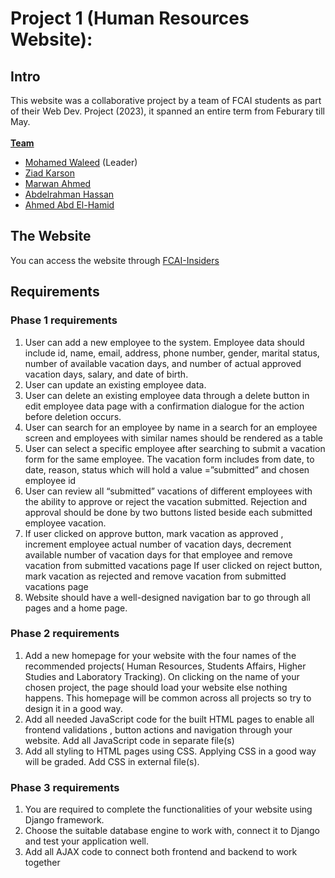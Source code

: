 <h1>Project 1 (Human Resources Website):</h1>

<h2>Intro</h2>
This website was a collaborative project by a team of FCAI students as part of their Web Dev. Project (2023), it spanned an entire term from Feburary till May. </br></br>
<b><u>Team</u></b>
<ul>
  <li>
    <a href = "https://www.linkedin.com/in/mohamed-elashmawy-103b5223b/">Mohamed Waleed</a> (Leader)
  </li>
  <li>
    <a href = "https://www.linkedin.com/in/zkarsoun/">Ziad Karson</a>
  </li>
  <li>
    <a href = "https://github.com/marwan-ahmedd">Marwan Ahmed</a>
  </li>
  <li>
     <a href = "https://github.com/abdulrahman1238">Abdelrahman Hassan</a>
  </li>
  <li>
     <a href = "https://github.com/AhmedAbdelhamid19">Ahmed Abd El-Hamid</a>
  </li>
</ul>

<h2>The Website</h1>
You can access the website through <a href = "https://dark2343.pythonanywhere.com"> FCAI-Insiders </a> 

<h2>Requirements</h2>
<h3>Phase 1 requirements</h3>
<ol>
<li> 
  User can add a new employee to the system. Employee data should include id,
name, email, address, phone number, gender, marital status, number of available
vacation days, and number of actual approved vacation days, salary, and date of
birth.
</li>
  <li> 
User can update an existing employee data.
  </li>
  <li> 
User can delete an existing employee data through a delete button in edit
employee data page with a confirmation dialogue for the action before deletion
occurs.
</li>
  <li> 
User can search for an employee by name in a search for an employee screen
and employees with similar names should be rendered as a table
</li>
  <li> 
User can select a specific employee after searching to submit a vacation form for
the same employee. The vacation form includes from date, to date, reason,
status which will hold a value =”submitted” and chosen employee id
</li>
  <li> 
User can review all “submitted” vacations of different employees with the ability to
approve or reject the vacation submitted. Rejection and approval should be done
by two buttons listed beside each submitted employee vacation.
</li>
  <li> 
If user clicked on approve button, mark vacation as approved , increment
employee actual number of vacation days, decrement available number of
vacation days for that employee and remove vacation from submitted vacations
page
If user clicked on reject button, mark vacation as rejected and remove vacation
from submitted vacations page
</li>
  <li> 
Website should have a well-designed navigation bar to go through all pages and
a home page.
</li>
  </ol>

<h3>Phase 2 requirements</h3>
<ol>
  <li>
Add a new homepage for your website with the four names of the recommended projects( Human Resources, Students Affairs, Higher Studies and Laboratory Tracking). On clicking on the name of your chosen project, the page should load your website else nothing happens. This homepage will be common across all projects so try to design it in a good way.
  </li>
  <li>
    Add all needed JavaScript code for the built HTML pages to enable all frontend validations , button actions and navigation through your website. Add all JavaScript code in separate file(s)
  </li>
  <li>Add all styling to HTML pages using CSS.
Applying CSS in a good way will be graded.
Add CSS in external file(s).
  </li>
</ol>

<h3>Phase 3 requirements</h3>
<ol>
  <li>
      You are required to complete the functionalities of your website using Django framework.
  </li>
  <li>
    Choose the suitable database engine to work with, connect it to Django and test your application well.
  </li>
  <li>
      Add all AJAX code to connect both frontend and backend to work together
  </li>
</ol>
  
